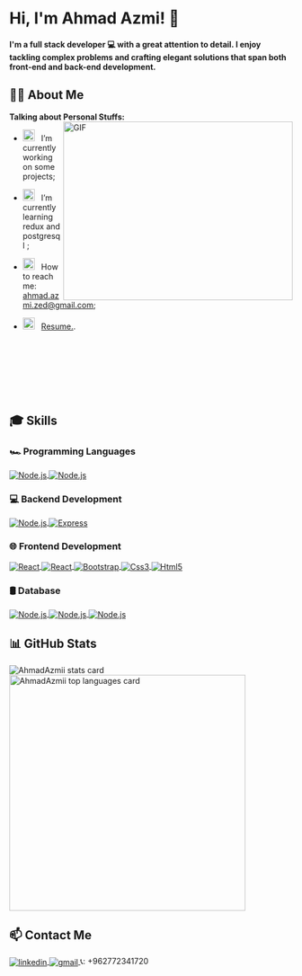 # Hi, I'm Ahmad Azmi! 👋

#### I'm a full stack developer 💻 with a great attention to detail. I enjoy tackling complex problems and crafting elegant solutions that span both front-end and back-end development.

## 👨‍💻 About Me

**Talking about Personal Stuffs:**
<img align="right" alt="GIF" src="https://github.com/Gapur/Gapur/blob/main/assets/coding.gif?raw=true" width="408" height="318" />

- <img src="https://github.com/Gapur/Gapur/blob/main/assets/developer.gif?raw=true" width="21" />&nbsp;&nbsp; I’m currently working on some projects;
- <img src="https://github.com/Gapur/Gapur/blob/main/assets/lightning.gif?raw=true" width="21" />&nbsp;&nbsp; I’m currently learning redux and postgresql ;

- <img src="https://github.com/Gapur/Gapur/blob/main/assets/letterbox.gif?raw=true" width="21" />&nbsp;&nbsp; How to reach me: ahmad.azmi.zed@gmail.com;
- <img src="https://github.com/Gapur/Gapur/blob/main/assets/doc.gif?raw=true" width="21" />&nbsp;&nbsp; <a href="https://drive.google.com/file/d/14qyFlU-2agLRCGisaXyuuyc9sjCCMPui/view?usp=drive_link"> Resume.</a>.

<br><br><br><br><br><br>

## 🎓 Skills

### 🏎️ Programming Languages

<a href="https://www.javascript.com" target="blank">
<img align="center" src="https://img.shields.io/badge/JavaScript-323330?style=for-the-badge&logo=javascript&logoColor=F7DF1E" alt="Node.js" />
</a>
<a href="https://www.php.net/" target="blank">
<img align="center" src="https://img.shields.io/badge/PHP-777BB4?style=for-the-badge&logo=php&logoColor=white" alt="Node.js" />
</a>

### 💻 Backend Development

<a href="https://nodejs.org" target="blank">
<img align="center" src="https://img.shields.io/badge/Node%20js-339933?style=for-the-badge&logo=nodedotjs&logoColor=white" alt="Node.js" />
</a>
<a href="https://expressjs.com" target="blank">
<img align="center" src="https://img.shields.io/badge/Express%20js-000000?style=for-the-badge&logo=express&logoColor=white" alt="Express" />
</a>

### 🌐 Frontend Development

<a href="https://redux.js.org/" target="blank">
<img align="center" src="https://img.shields.io/badge/Redux-593D88?style=for-the-badge&logo=redux&logoColor=white" alt="React"/> 
</a>
<a href="https://reactjs.org/" target="blank">
<img align="center" src="https://img.shields.io/badge/React-20232A?style=for-the-badge&logo=react&logoColor=61DAFB" alt="React"/> 
</a>
<a href="https://getbootstrap.com" target="blank">
<img align="center" src="https://img.shields.io/badge/Bootstrap-563D7C?style=for-the-badge&logo=bootstrap&logoColor=white" alt="Bootstrap" />
</a>
<a href="https://www.w3schools.com/css/" target="blank">
<img align="center" src="https://img.shields.io/badge/CSS3-1572B6?style=for-the-badge&logo=css3&logoColor=white" alt="Css3"  />
</a>
<a href="https://www.w3.org/html/" target="blank">
<img align="center" src="https://img.shields.io/badge/HTML5-E34F26?style=for-the-badge&logo=html5&logoColor=white" alt="Html5" />
</a>

### 🛢️ Database

<a href="https://www.mongodb.com/" target="blank">
<img align="center" src="https://img.shields.io/badge/MongoDB-4EA94B?style=for-the-badge&logo=mongodb&logoColor=white" alt="Node.js" />
</a>
<a href="https://www.mysql.com/" target="blank">
<img align="center" src="https://img.shields.io/badge/MySQL-005C84?style=for-the-badge&logo=mysql&logoColor=white" alt="Node.js" />
</a>
<a href="https://www.postgresql.org/" target="blank">
<img align="center" src="https://img.shields.io/badge/PostgreSQL-316192?style=for-the-badge&logo=postgresql&logoColor=white" alt="Node.js" />
</a>

## 📊 GitHub Stats

<div align="left">
  <img align="center" src="https://github-readme-stats.vercel.app/api?username=AhmadAzmii&show_icons=true&theme=default&title_color=ffffff&text_color=ffffff&bg_color=000000&hide_border=true" alt="AhmadAzmii stats card" />
  <img align="center" src="https://github-readme-stats.vercel.app/api/top-langs/?username=AhmadAzmii&layout=compact&theme=default&title_color=ffffff&text_color=ffffff&bg_color=000000&hide_border=true" alt="AhmadAzmii top languages card" width="420" />
</div><p>

## 📫 Contact Me

<a href="https://www.linkedin.com/in/ahmadazmihasan/" target="blank">
<img align="center" src="https://img.shields.io/badge/LinkedIn-0077B5?style=for-the-badge&logo=linkedin&logoColor=white" alt="linkedin" />
</a>
<a href="mailto:ahmad.azmi.zed@gmail.com" target="blank">
<img align="center" src="https://img.shields.io/badge/Gmail-D14836?style=for-the-badge&logo=gmail&logoColor=white" alt="gmail" />
</a>
<a>📞: +962772341720</a>
